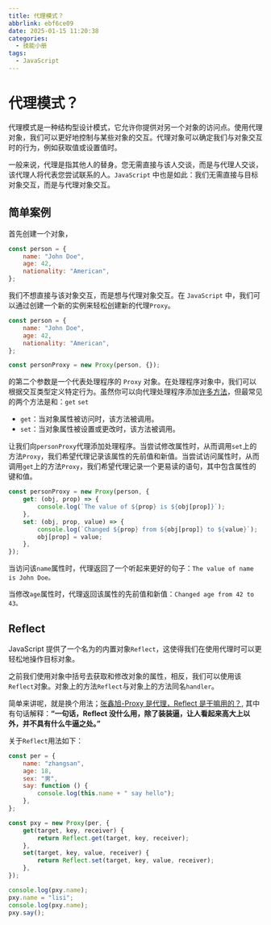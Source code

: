 ```yaml
---
title: 代理模式？
abbrlink: ebf6ce09
date: 2025-01-15 11:20:38
categories:
  - 技能小册
tags:
  - JavaScript
---
```


# 代理模式？

代理模式是一种结构型设计模式，它允许你提供对另一个对象的访问点。使用代理对象，我们可以更好地控制与某些对象的交互。代理对象可以确定我们与对象交互时的行为，例如获取值或设置值时。

一般来说，代理是指其他人的替身。您无需直接与该人交谈，而是与代理人交谈，该代理人将代表您尝试联系的人。`JavaScript` 中也是如此：我们无需直接与目标对象交互，而是与代理对象交互。

## 简单案例

首先创建一个对象，

```js
const person = {
	name: "John Doe",
	age: 42,
	nationality: "American",
};
```

我们不想直接与该对象交互，而是想与代理对象交互。在 `JavaScript` 中，我们可以通过创建一个新的实例来轻松创建新的代理`Proxy`。

```js
const person = {
	name: "John Doe",
	age: 42,
	nationality: "American",
};

const personProxy = new Proxy(person, {});
```

的第二个参数是一个代表处理程序的 `Proxy` 对象。在处理程序对象中，我们可以根据交互类型定义特定行为。虽然你可以向代理处理程序添加[许多方法](https://developer.mozilla.org/zh-CN/docs/Web/JavaScript/Reference/Global_Objects/Proxy)，但最常见的两个方法是和：`get` `set`

- `get`：当对象属性被访问时，该方法被调用。
- `set`：当对象属性被设置或更改时，该方法被调用。

让我们向`personProxy`代理添加处理程序。当尝试修改属性时，从而调用`set`上的方法`Proxy`，我们希望代理记录该属性的先前值和新值。当尝试访问属性时，从而调用`get`上的方法`Proxy`，我们希望代理记录一个更易读的语句，其中包含属性的键和值。

```js
const personProxy = new Proxy(person, {
	get: (obj, prop) => {
		console.log(`The value of ${prop} is ${obj[prop]}`);
	},
	set: (obj, prop, value) => {
		console.log(`Changed ${prop} from ${obj[prop]} to ${value}`);
		obj[prop] = value;
	},
});
```

当访问该`name`属性时，代理返回了一个听起来更好的句子：`The value of name is John Doe。`

当修改`age`属性时，代理返回该属性的先前值和新值：`Changed age from 42 to 43。`

## Reflect

JavaScript 提供了一个名为的内置对象`Reflect`，这使得我们在使用代理时可以更轻松地操作目标对象。

之前我们使用对象中括号去获取和修改对象的属性，相反，我们可以使用该`Reflect`对象。对象上的方法`Reflect`与对象上的方法同名`handler`。

简单来讲呢，就是换个用法；[张鑫旭-Proxy 是代理，Reflect 是干嘛用的？](https://www.zhangxinxu.com/wordpress/2021/07/js-proxy-reflect/), 其中有句话解释：**“一句话，Reflect 没什么用，除了装装逼，让人看起来高大上以外，并不具有什么牛逼之处。”**

关于`Reflect`用法如下：

```js
const per = {
	name: "zhangsan",
	age: 18,
	sex: "男",
	say: function () {
		console.log(this.name + " say hello");
	},
};

const pxy = new Proxy(per, {
	get(target, key, receiver) {
		return Reflect.get(target, key, receiver);
	},
	set(target, key, value, receiver) {
		return Reflect.set(target, key, value, receiver);
	},
});

console.log(pxy.name);
pxy.name = "lisi";
console.log(pxy.name);
pxy.say();
```
